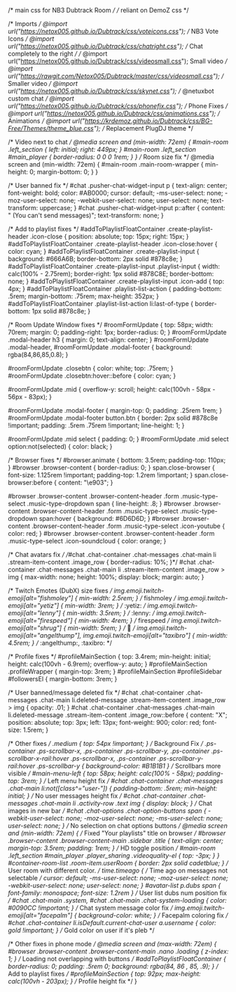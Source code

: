 /* main css for NB3 Dubtrack Room */
/* reliant on DemoZ css */

/* Imports */
@import url("https://netox005.github.io/Dubtrack/css/voteicons.css"); /* NB3 Vote Icons */
@import url("https://netox005.github.io/Dubtrack/css/chatright.css"); /* Chat completely to the right */
/* @import url("https://netox005.github.io/Dubtrack/css/videosmall.css"); Small video */
@import url("https://rawgit.com/Netox005/Dubtrack/master/css/videosmall.css"); /* Smaller video */
@import url("https://netox005.github.io/Dubtrack/css/skynet.css"); /* @netuxbot custom chat */
@import url("https://netox005.github.io/Dubtrack/css/phonefix.css"); /* Phone Fixes */
@import url("https://netox005.github.io/Dubtrack/css/animations.css"); /* Animations */
@import url("https://krdemoz.github.io/Dubtrack/css/BG-Free/Themes/theme_blue.css"); /* Replacement PlugDJ theme */

/* Video next to chat */
@media screen and (min-width: 72em) {
    #main-room .left_section { left: initial; right: 449px; }
    #main-room .left_section #main_player { border-radius: 0 0 0 1rem; }
}
/* Room size fix */
@media screen and (min-width: 72em) { #main-room .main-room-wrapper { min-height: 0; margin-bottom: 0; } }

/* User banned fix */
#chat .pusher-chat-widget-input p {
    text-align: center;
    font-weight: bold;
    color: #AB0000;
    cursor: default;
    -ms-user-select: none;
    -moz-user-select: none;
    -webkit-user-select: none;
    user-select: none;
    text-transform: uppercase;
}
#chat .pusher-chat-widget-input p::after { content: " (You can't send messages)"; text-transform: none; }

/* Add to playlist fixes */
#addToPlaylistFloatContainer .create-playlist-header .icon-close { position: absolute; top: 15px; right: 15px; }
#addToPlaylistFloatContainer .create-playlist-header .icon-close:hover { color: cyan; }
#addToPlaylistFloatContainer .create-playlist-input { background: #666A6B; border-bottom: 2px solid #878c8e; }
#addToPlaylistFloatContainer .create-playlist-input .playlist-input {
    width: calc(100% - 2.75rem);
    border-right: 1px solid #878C8E;
    border-bottom: none;
}
#addToPlaylistFloatContainer .create-playlist-input .icon-add { top: 4px; }
#addToPlaylistFloatContainer .playlist-list-action { padding-bottom: .5rem; margin-bottom: .75rem; max-height: 352px; }
#addToPlaylistFloatContainer .playlist-list-action li:last-of-type { border-bottom: 1px solid #878c8e; }

/* Room Update Window fixes */
#roomFormUpdate { top: 58px; width: 70rem; margin: 0; padding-right: 1px; border-radius: 0; }
#roomFormUpdate .modal-header h3 { margin: 0; text-align: center; }
#roomFormUpdate .modal-header, #roomFormUpdate .modal-footer { background: rgba(84,86,85,0.8); }

#roomFormUpdate .closebtn { color: white; top: .75rem; }
#roomFormUpdate .closebtn:hover::before { color: cyan; }

#roomFormUpdate .mid { overflow-y: scroll; height: calc(100vh - 58px - 56px - 83px); }

#roomFormUpdate .modal-footer { margin-top: 0; padding: .25rem 1rem; }
#roomFormUpdate .modal-footer button.btn { border: 2px solid #878c8e !important; padding: .5rem .75rem !important; line-height: 1; }

#roomFormUpdate .mid select { padding: 0; }
#roomFormUpdate .mid select option:not(selected) { color: black; }

/* Browser fixes */
#browser.animate { bottom: 3.5rem; padding-top: 110px; }
#browser .browser-content { border-radius: 0; }
span.close-browser { font-size: 1.125rem !important; padding-top: 1.2rem !important; }
span.close-browser:before { content: "\e903"; }

#browser .browser-content .browser-content-header .form .music-type-select .music-type-dropdown span { line-height: .8; }
#browser .browser-content .browser-content-header .form .music-type-select .music-type-dropdown span:hover { background: #6D6D6D;  }
#browser .browser-content .browser-content-header .form .music-type-select .icon-youtube { color: red; }
#browser .browser-content .browser-content-header .form .music-type-select .icon-soundcloud { color: orange; }

/* Chat avatars fix */
/*#chat .chat-container .chat-messages .chat-main li .stream-item-content .image_row { border-radius: 10%; }*/
#chat .chat-container .chat-messages .chat-main li .stream-item-content .image_row > img {
    max-width: none;
    height: 100%;
    display: block;
    margin: auto;
}

/* Twitch Emotes (DubX) size fixes */
img.emoji.twitch-emoji[alt="fishmoley"] { min-width: 2.5rem; } /* fishmoley */
img.emoji.twitch-emoji[alt="yetiz"] { min-width: 3rem; } /* :yetiz: */
img.emoji.twitch-emoji[alt="lenny"] { min-width: 3.5rem; } /* :lenny: */
img.emoji.twitch-emoji[alt="firespeed"] { min-width: 4rem; } /* firespeed */
img.emoji.twitch-emoji[alt="shrug"] { min-width: 5rem; } /* :shrug: */
img.emoji.twitch-emoji[alt="angelthump"], img.emoji.twitch-emoji[alt="taxibro"] { min-width: 4.5rem; } /* :angelthump:, :taxibro: */

/* Profile fixes */
#profileMainSection { top: 3.4rem; min-height: initial; height: calc(100vh - 6.9rem); overflow-y: auto; }
#profileMainSection .profileWrapper { margin-top: 3rem; }
#profileMainSection #profileSidebar #followersEl { margin-bottom: 3rem; }

/* User banned/message deleted fix */
#chat .chat-container .chat-messages .chat-main li.deleted-message .stream-item-content .image_row > img { opacity: .01; }
#chat .chat-container .chat-messages .chat-main li.deleted-message .stream-item-content .image_row::before {
    content: "X";
    position: absolute;
    top: 3px;
    left: 13px;
    font-weight: 900;
    color: red;
    font-size: 1.5rem;
}

/* Other fixes */
.medium { top: 54px !important; } /* Background Fix */
.ps-container .ps-scrollbar-x, .ps-container .ps-scrollbar-y, .ps-container .ps-scrollbar-x-rail:hover .ps-scrollbar-x, .ps-container .ps-scrollbar-y-rail:hover .ps-scrollbar-y { background-color: #B1B1B1 } /* Scrollbars more visible */
#main-menu-left { top: 58px; height: calc(100% - 58px); padding-top: 3rem; } /* Left menu height fix */
#chat .chat-container .chat-messages .chat-main li:not([class^="user-"]) { padding-bottom: .5rem; min-height: initial; } /* No user messages height fix */
#chat .chat-container .chat-messages .chat-main li .activity-row .text img { display: block; } /* Chat images in new bar */
#chat .chat-options .chat-option-buttons span { -webkit-user-select: none; -moz-user-select: none; -ms-user-select: none; user-select: none; } /* No selection on chat options buttons */
@media screen and (min-width: 72em) {
    /* Fixed "Your playlists" title on browser */
    #browser .browser-content .browser-content-main .sidebar .title {
        text-align: center;
        margin-top: 3.5rem;
        padding: 1rem;
    }
    /* HD toggle position */
    #main-room .left_section #main_player .player_sharing .videoquality-el { top: -3px; }
}
#container-room-list .room-item.userRoom { border: 2px solid cadetblue; } /* User room with different color. */
time.timeago { /* Time ago on messages not selectable */
    cursor: default;
    -ms-user-select: none;
    -moz-user-select: none;
    -webkit-user-select: none;
    user-select: none;
}
#avatar-list p.dubs span { font-family: monospace; font-size: 1.2rem } /* User list dubs num position fix */
#chat .chat-main .system, #chat .chat-main .chat-system-loading { color: #0090CC !important; } /* Chat system message color fix */
img.emoji.twitch-emoji[alt="facepalm"] { background-color: white; } /* Facepalm coloring fix */
#chat .chat-container li.isDefault.current-chat-user a.username { color: gold !important; } /* Gold color on user if it's pleb */


/* Other fixes in phone mode */
@media screen and (max-width: 72em) {
    #browser .browser-content .browser-content-main .nano .loading { z-index: 1; } /* Loading not overlapping with buttons */
    #addToPlaylistFloatContainer { border-radius: 0; padding: .5rem 0; background: rgba(84, 86 , 85, .9); } /* Add to playlist fixes */
    #profileMainSection { top: 92px; max-height: calc(100vh - 203px); } /* Profile height fix */
}
